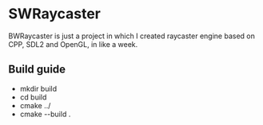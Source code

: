 # SWRaycaster
BWRaycaster is just a project in which I created raycaster engine based on CPP, SDL2 and OpenGL, in like a week.
## Build guide
* mkdir build
* cd build
* cmake ../
* cmake --build .

